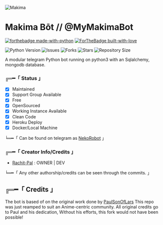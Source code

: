 ![Makima](https://i.imgur.com/zEqc1YN.jpg)

# Makima Bōt // @MyMakimaBot

[![forthebadge made-with-python](http://ForTheBadge.com/images/badges/made-with-python.svg)](https://www.python.org/)
[![ForTheBadge built-with-love](http://ForTheBadge.com/images/badges/built-with-love.svg)](https://GitHub.com/Dank-del/)</br>

![Python Version](https://img.shields.io/badge/python-3.8-green?style=for-the-badge&logo=appveyor)
![Issues](https://img.shields.io/github/issues/Rachit-Pal/MakimaBot?style=for-the-badge&logo=appveyor)
![Forks](https://img.shields.io/github/forks/Rachit-Pal/NekoRobot-3?style=for-the-badge&logo=appveyor)
![Stars](https://img.shields.io/github/stars/Rachit-Pal/NekoRobot-3?style=for-the-badge&logo=appveyor)
![Repository Size](https://img.shields.io/github/repo-size/Rachit-Pal/MakimaBot?style=for-the-badge&logo=appveyor)</br>


A modular telegram Python bot running on python3 with an Sqlalchemy, mongodb database.

###  ╔═━「 Status 」

- [x] Maintained
- [x] Support Group Available
- [x] Free
- [x] OpenSourced
- [x] Working Instance Available
- [x] Clean Code
- [x] Heroku Deploy
- [x] Docker/Local Machine

╘═━「 Can be found on telegram as [NekoRobot](https://telegram.dog/MyMakimaBot) 」


### ╔═━「 Creator Info/Credits 」

+ [Rachit-Pal](https://github.com/Rachit-Pal) : OWNER | DEV

╘═━「 Any other authorship/credits can be seen through the commits. 」

## ╔═━「 Credits 」
The bot is based of on the original work done by [PaulSonOfLars](https://github.com/PaulSonOfLars)
This repo was just reamped to suit an Anime-centric community. All original credits go to Paul and his dedication, Without his efforts, this fork would not have been possible!
